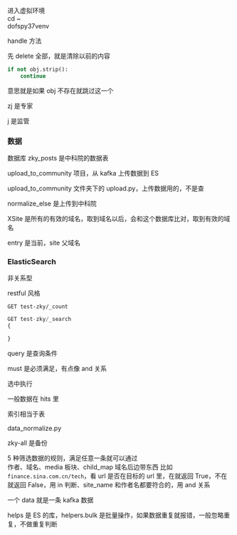 
进入虚拟环境  
cd ~  
dofspy37venv  

handle 方法  

先 delete 全部，就是清除以前的内容  

```python
if not obj.strip():
    continue
```
意思就是如果 obj 不存在就跳过这一个  


zj 是专家  

j 是监管  




### 数据  

数据库 zky_posts 是中科院的数据表  

upload_to_community 项目，从 kafka 上传数据到 ES  

upload_to_community 文件夹下的 upload.py，上传数据用的，不是查    

normalize_else 是上传到中科院  


XSite 是所有的有效的域名，取到域名以后，会和这个数据库比对，取到有效的域名  

entry 是当前，site 父域名   



### ElasticSearch  

非关系型   

restful 风格  

`GET test-zky/_count`  

```python 
GET test-zky/_search
{

}
```

query 是查询条件  

must 是必须满足，有点像 and 关系  


选中执行  

一般数据在 hits 里  

索引相当于表  


data_normalize.py  

zky-all 是备份  

5 种筛选数据的规则，满足任意一条就可以通过    
作者、域名、media 板块、child_map 域名后边带东西 比如 `finance.sina.com.cn/tech`，看 url 是否在目标的 url 里，在就返回 True，不在就返回 False，用 in 判断、site_name 和作者名都要符合的，用 and 关系    


一个 data 就是一条 kafka 数据  

helps 是 ES 的库，helpers.bulk 是批量操作，如果数据重复就报错，一般忽略重复，不做重复判断    




